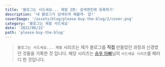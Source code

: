 ```yaml
---
title: '블로그는 사드세요... 제발 2편: 검색엔진에 등록하기'
description: '내 블로그가 검색되게 해볼게- 얍!'
coverImage: '/assets/blog/please-buy-the-blog/2/cover.png'
category: '블로그는 제발 사드세요'
date: '2022/06/22'
path: 'please-buy-the-blog'
---
```


> `블로그는 사드세요... 제발` 시리즈는 제가 블로그를 **직접** 만들었던 과정과 신경썼던 것들을 기록한 것 입니다. 해당 시리즈는 [승우 아빠](https://www.youtube.com/c/%EC%8A%B9%EC%9A%B0%EC%95%84%EB%B9%A0)님의 `사드세요 시리즈`를 패러디 한 것입니다.

# 
